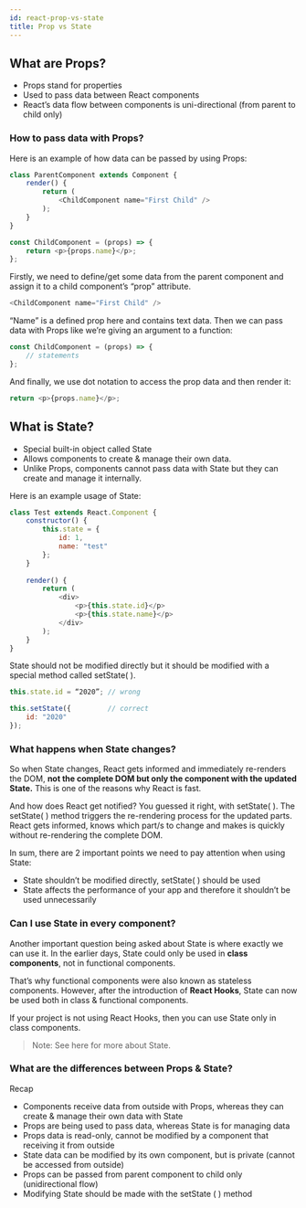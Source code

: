 ```yaml
---
id: react-prop-vs-state
title: Prop vs State
---
```

## What are Props?

- Props stand for properties
- Used to pass data between React components
- React’s data flow between components is uni-directional (from parent to child only)

### How to pass data with Props?

Here is an example of how data can be passed by using Props:
```javascript
class ParentComponent extends Component {    
    render() {    
        return (        
            <ChildComponent name="First Child" />    
        );  
    }
}

const ChildComponent = (props) => {    
    return <p>{props.name}</p>; 
};
```
Firstly, we need to define/get some data from the parent component and assign it to a child component’s “prop” attribute.

```js
<ChildComponent name="First Child" />
```
“Name” is a defined prop here and contains text data. Then we can pass data with Props like we’re giving an argument to a function:
```js
const ChildComponent = (props) => {  
    // statements
};
```

And finally, we use dot notation to access the prop data and then render it:
```js
return <p>{props.name}</p>;
```
## What is State?

- Special built-in object called State
- Allows components to create & manage their own data.
- Unlike Props, components cannot pass data with State but they can create and manage it internally.

Here is an example usage of State:
```js
class Test extends React.Component {    
    constructor() {    
        this.state = {      
            id: 1,      
            name: "test"    
        };  
    }    
    
    render() {    
        return (      
            <div>        
                <p>{this.state.id}</p>        
                <p>{this.state.name}</p>      
            </div>    
        );  
    }
}
```

State should not be modified directly but it should be modified with a special method called setState( ).
```js
this.state.id = “2020”; // wrong

this.setState({         // correct  
    id: "2020"
});
```

### What happens when State changes?

So when State changes, React gets informed and immediately re-renders the DOM, **not the complete DOM but only the component with the updated State.** This is one of the reasons why React is fast.

And how does React get notified? You guessed it right, with setState( ). The setState( ) method triggers the re-rendering process for the updated parts. React gets informed, knows which part/s to change and makes is quickly without re-rendering the complete DOM.

In sum, there are 2 important points we need to pay attention when using State:

- State shouldn’t be modified directly, setState( ) should be used
- State affects the performance of your app and therefore it shouldn’t be used unnecessarily

### Can I use State in every component?

Another important question being asked about State is where exactly we can use it. In the earlier days, State could only be used in **class components**, not in functional components.

That’s why functional components were also known as stateless components. However, after the introduction of **React Hooks**, State can now be used both in class & functional components.

If your project is not using React Hooks, then you can use State only in class components.

> Note: See here for more about State.

### What are the differences between Props & State?

Recap

- Components receive data from outside with Props, whereas they can create & manage their own data with State
- Props are being used to pass data, whereas State is for managing data
- Props data is read-only, cannot be modified by a component that receiving it from outside
- State data can be modified by its own component, but is private (cannot be accessed from outside)
- Props can be passed from parent component to child only (unidirectional flow)
- Modifying State should be made with the setState ( ) method